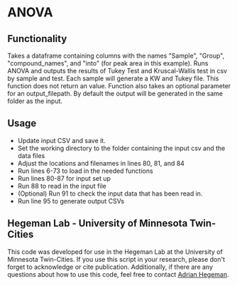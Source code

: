 # ANOVA
## Functionality
Takes a dataframe containing columns with the names "Sample", "Group", "compound_names", and "into" (for peak area in this example). Runs ANOVA and outputs the results of Tukey Test and Kruscal-Wallis test in csv by sample and test. Each sample will generate a KW and Tukey file. This function does not return an value. Function also takes an optional parameter for an output_filepath. By default the output will be generated in the same folder as the input. 

## Usage
* Update input CSV and save it. 
* Set the working directory to the folder containing the input csv and the data files
* Adjust the locations and filenames in lines 80, 81, and 84
* Run lines 6-73 to load in the needed functions
* Run lines 80-87 for input set up
* Run 88 to read in the input file
* (Optional) Run 91 to check the input data that has been read in.
* Run line 95 to generate output CSVs

## Hegeman Lab - University of Minnesota Twin-Cities
This code was developed for use in the Hegeman Lab at the University of Minnesota Twin-Cities. If you use this script in your research, please don't forget to acknowledge or cite publication. Additionally, if there are any questions about how to use this code, feel free to contact [Adrian Hegeman](mailto:hegem007@umn.edu). 
